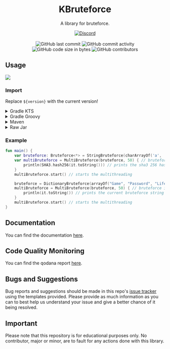<h1 align="center">KBruteforce</h1>

<p align="center">A library for bruteforce.</p>

<div align="center">
    <a href="https://discord.gg/5UmsQP4MFH"><img src="https://img.shields.io/discord/610120595765723137?logo=discord" alt="Discord"/></a>
    <br><br>
    <img src="https://img.shields.io/github/last-commit/Lyzev/KBruteforce" alt="GitHub last commit"/>
    <img src="https://img.shields.io/github/commit-activity/w/Lyzev/KBruteforce" alt="GitHub commit activity"/>
    <br>
    <img src="https://img.shields.io/github/languages/code-size/Lyzev/KBruteforce" alt="GitHub code size in bytes"/>
    <img src="https://img.shields.io/github/contributors/Lyzev/KBruteforce" alt="GitHub contributors"/>
</div>

## Usage

[![](https://jitpack.io/v/Lyzev/KBruteforce.svg?label=Release)](https://jitpack.io/#Lyzev/KBruteforce)

### Import

Replace `${version}` with the current version!

<details>
        <summary>Gradle KTS</summary>

```
repositories {
	maven("https://jitpack.io")
}

dependencies {
    implementation("com.github.Lyzev:KBruteforce:${version}")
}
```
</details>

<details>
        <summary>Gradle Groovy</summary>

```
repositories {
	maven { url 'https://jitpack.io' }
}

dependencies {
    implementation 'com.github.Lyzev:KBruteforce:${version}'
}
```
</details>

<details>
        <summary>Maven</summary>

```
<repositories>
    <repository>
        <id>jitpack.io</id>
        <url>https://jitpack.io</url>
    </repository>
</repositories>

<dependencies>
    <dependency>
        <groupId>com.github.Lyzev</groupId>
        <artifactId>KBruteforce</artifactId>
        <version>${version}</version>
    </dependency>
</dependencies>
```
</details>

<details>
        <summary>Raw Jar</summary>

1. Go to the [release page](https://github.com/Lyzev/KBruteforce/releases).
2. Download KBruteforce-${version}.jar.
3. Add the jar to your classpath.
</details>

### Example

```kotlin
fun main() {
    var bruteforce: Bruteforce<*> = StringBruteforce(charArrayOf('a', 'b', 'c', 'd'), 1, 5) // chars to bruteforce, start length, end length
    var multiBruteforce = MultiBruteforce(bruteforce, 50) { // bruteforce instance, amount of threads, unit/thread to execute
        println(SHA3.hash256(it.toString())) // prints the sha3 256 hash of the current bruteforce string
    }
    multiBruteforce.start() // starts the multithreading

    bruteforce = DictionaryBruteforce(arrayOf("Game", "Password", "Life"), 1, 5) // words combinations to bruteforce, start length, end length
    multiBruteforce = MultiBruteforce(bruteforce, 50) { // bruteforce instance, amount of threads, unit/thread to execute
        println(it.toString()) // prints the current bruteforce string
    }
    multiBruteforce.start() // starts the multithreading
}
```

## Documentation
You can find the documentation [here](https://lyzev.github.io/KBruteforce/dokka).

## Code Quality Monitoring
You can find the qodana report [here](https://lyzev.github.io/KBruteforce/qodana).

## Bugs and Suggestions

Bug reports and suggestions should be made in this repo's [issue tracker](https://github.com/Lyzev/KBruteforce/issues)
using the templates provided. Please provide as much information as you can to best help us understand your issue and
give a better chance of it being resolved.

## Important

Please note that this repository is for educational purposes only. No contributor, major or minor, are to fault for any
actions done with this library.
